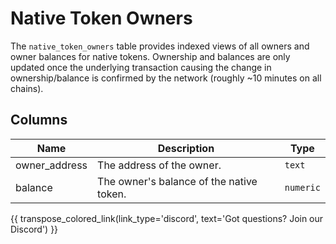 # Native Token Owners

The `native_token_owners` table provides indexed views of all owners and owner balances for native tokens. Ownership and balances are only updated once the underlying transaction causing the change in ownership/balance is confirmed by the network (roughly ~10 minutes on all chains).

## Columns
| Name                | Description                                                                 | Type        |
| --------- | --------- | --------------------------------------------------------------------------- |
| owner_address | The address of the owner. | `text` |
| balance | The owner's balance of the native token. | `numeric` |

{{ transpose_colored_link(link_type='discord', text='Got questions?  Join our Discord') }}

